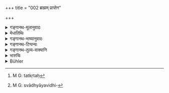 +++
title = "002 ब्राह्मम् प्राप्तेन"

+++

<details><summary>गङ्गानथ-मूलानुवादः</summary>

The protection of all this shall be done according to law, by the Kṣatriya who has received the Vedic training in due form.—(2).
</details>

<details><summary>मेधातिथिः</summary>

ब्रह्म वेदः । तत्र श्रुतः[^१] संस्कारो **ब्राह्मः** । स वेदाध्ययनजन्यो ग्रहणवतो ऽर्थलक्षणो वेदस्य, स्वाध्यायविधिर्[^२] निर्वर्त्य इत्य् अर्थः । उपनयनं तु ब्रह्मग्रहणार्थत्वाद् **ब्राह्मम्** इति युक्तम् । तथा च वक्ष्यति- "त्रैविद्येभ्यस् त्रयीं विद्याम्" (म्ध् ७.४३) इति । इतरथा विदितवेदितोपदेशः स्यात् । गर्भादानादि स्मृतिशास्त्राद् अष्टाचत्वारिंशसंस्कारम् । **क्षत्रियेणेति** । एतेन क्षत्रिय एव राज्याधिकारीति सूचितम् । क्षत्रियाभावे तदतिदेसो ऽपि ग्राह्यः । अन्यथा प्रजालोपः स्याद् इति भावः । **सर्वस्य** करदस्य दीनानाथदेश् च । **अस्येति** स्वविषयवासिनां यथास्वं जनपदपुरनिर्देशः । **यथान्यायं** । न्यायः शास्त्रं धर्मशास्त्ररूपम्, नार्थशास्त्रम् औशनसादिप्रणीतम्, तम् अनतिक्रम्य । **परिरक्षणं** परिपालनम् । अपायपरिहारः, दुर्बलानां बलवद्भिर् अनभिभवः, शास्त्रमर्यादानतिक्रमश् च । दुःखत्राणं **परिरक्षा** । शास्त्रातिक्रमे चादृष्टं दुःखम् । अतस् तदनतिक्रमे राजभयेन रक्षिता भवन्ति । राजदण्डे दुःखम् इति चेन् महतो नरकादिदुःखाद् राजदण्डनम् अल्पीयः । **कर्तव्यम्** इति विधिः । अधिकारश् चाष्टमे निरूपितः ॥ ७.२ ॥


[^२]:
     M G: svādhyāyavidhi-


[^१]:
     M G: tatkṛtaḥ
</details>

<details><summary>गङ्गानथ-भाष्यानुवादः</summary>

‘*Brahma*’ is Veda; the ‘*training* under gone according to the Veda is called ‘*brāhma*’ ‘*Vedic*’; that which consists in the learning of the meaning of the texts by studying the Veda, and which is accomplished in obedience to the injunction of Vedic study. The Initiatory Ceremony also is rightly called ‘Vedic’, in view of the fact that it is gone through for the purpose of getting up the Veda; as the author is going to say later on (verse 43)—‘From persons learned in the three Sciences he shall learn the Three-Fold science etc’. If this (learning the meaning of the Vedic texts) were not meant by the present verse, then it would he asserting what is already known; as in that case the ‘sacrament’ could only stand for the forty-eight ‘sacramental rites’ laid down in the Smṛtis, beginning with ‘Conception’ and ending with the ‘Final Sacrifice’.

‘*By the Kṣatriya*.’—This indicates that the *Kṣatriya* alone is entitled to Kingship. In the absence of the *Kṣatriya* however, a substitute also may be accepted; otherwise the people would become exterminated (for want of a protector). Such is the sense of the text.

‘*Of all*’—who pay taxes, as well as those who are poor and helpless.

‘*This*’;—this refers to the people living in his kingdom, in villages as well in cities.

‘*According to law’.—‘Law*’ stands for the scriptures, specially the scriptures dealing with ‘Dharma’ or Duty, and not those relating to ‘Artha’ or ‘Policy’ and composed by Auśanas and other writers. ‘According to this’—*i.e*., not acting contrary to it.

‘*Protection*’—Guarding; *i.e*., removing troubles, guarding the weak against the strong, and seeing that they do not act against the law. ‘*Protection*’ means *saving from trouble*; the transgressing of law brings impercepible trouble; s o that when people do not transgress it, they become saved from that trouble, by the King. It might be argued that the punishment inflicted by the King (for transgressions of the law) is also painful. But the pain caused by such punishment would be infinitesimal, as compared with the terrible sufferings undergone in hell.

‘*Shall be done*’;—this is the Injunction.

What prompts and entitles the King to do all this is explained in Discourse VIII—(2)
</details>

<details><summary>गङ्गानथ-टिप्पन्यः</summary>

‘*Saṃskāram*’—‘*Upanayana*, Initiation’ (Medhātithi, Govindarāja,
Kullūka and Nārāyaṇa);—‘Sacrament of Coronation’ (Nandana).

This verse is quoted in *Vīramitrodaya* (Rājanīti, p. 11), in support of
the view that it is the *Kṣatriya* alone whose function it is to protect
the people; and it adds the following notes:—‘*Brahma*’ is *Veda*; and
the ‘*saṃskāra*,’ ‘embellishment,’ ‘aptitude,’ brought about by the
learning, proper study and due understanding of the Veda is called
‘*brāhma*’)—or the ‘*saṃskāra*’ ‘initiation,’ which is undergone for the
purpose of learning the ‘Brahma’ or Veda, is called the ‘*brāhma
saṃskāra*,’ *i.e*., the *Upanayana*;—‘*yathāvidhi*’ means ‘in accordance
with the scriptures;’—this is an adverb modifying ‘*prāptena*’;
‘*yathānyāyam*’ means ‘in strict accordance with the law relating to the
infliction of punishment, going to be set forth
below’;—‘*parirakṣaṇam*,’ ‘guarding the weak against oppression by the
strong.’ This verse shows that the function of *Kingship* belongs
primarily to the *Kṣatriya*.

It is quoted in *Nītimayūkha* (p. 1), which explains ‘*brāhmam
saṃskāram*’ as ‘the anointing done by the Brāhmaṇas.’
</details>

<details><summary>गङ्गानथ-तुल्य-वाक्यानि</summary>

*Mārkaṇḍeya-purāṇa* (Vīramitrodaya-Rājanīti, p. 12).—‘Making gifts,
study, sacrifice,—these constitute the threefold duty of the Kṣatriya;
protecting the people and fighting constitute his livelihood.’

*Yājñavalkya* (Do.).—‘Protecting of the people is the principal duty of
the Kṣatriya.’

*Parāśara* (1.61).—‘The Kṣatriya wielding weapons and protecting people,
having defeated the armies of the enemy, shall protect the earth
according to law.’

*Mahābhārata-Śānti* (Parāśaramādhava-Āchâra, p. OíiO).—‘The protecting
of the people is the highest duty of kings. The king is the protector of
all castes and orders; he should protect his people and direct them to
devote themselves to their own respective duties.’
</details>

<details><summary>भारुचिः</summary>

ब्रह्मणे ब्रह्मणो वा संस्कारो **ब्राह्मम्** उपनयनादिः स्नानान्तस्, तं **प्राप्तेन क्षत्रियेण**, नान्यवर्णेन । **यथाविधि** यथाशस्त्रम् । **सर्वस्यास्येत्य्** अनेनाभिनयेन वर्णाश्रमौ निर्दिशति । **यथान्यायं** यथोपदेशं **कर्तव्यं परिरक्षणम्** इति अन्यवृत्तिपरिसंख्येयं नियमो वा ।

एके तु दृष्टार्थत्वाद् उपदेशं वृत्त्यर्थं मन्यन्ते । तथा च सति पित्र्ये धने निध्यधिगमे ऽन्यथा प्राप्तौ न नियोगतः क्षत्रियो राज्यम् आतिष्ठेद् इति ।   
तद् अयुक्तम्, "वेदाभ्यासो ब्राह्मणस्य क्षत्रियस्य तु रक्षणम्, वार्ताकर्मैव वैश्यस्य विशिष्टानि स्वकर्मसु" इत्य् उक्तत्वाद् विशिष्टत्वं चैषां दृष्टादृष्टसंबन्धेन युक्तम् । नियमाश्रयश् चादृष्टसंबन्धः । वृत्तिदाश् चानाथा दीनाश् च राज्ञा रक्ष्यन्ते, यतो न दृष्टार्थम् एव रक्षणम् ॥ ७.२ ॥
</details>

<details><summary>Bühler</summary>

002	A Kshatriya, who has received according to the rule the sacrament prescribed by the Veda, must duly protect this whole (world).
</details>
